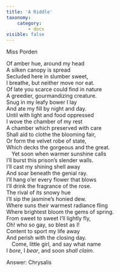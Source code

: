 ```yaml
---
title: 'A Riddle'
taxonomy:
    category:
        - docs
visible: false
---
```


<div class="author">Miss Porden</div>

Of amber hue, around my head  
A silken canopy is spread  
Secluded here in slumber sweet,  
I breathe, but neither move nor eat.  
Of late you scarce could find in nature  
A greedier, gourmandizing creature.  
Snug in my leafy bower I lay  
And ate my fill by night and day.  
Until with light and food oppressed  
I wove the chamber of my rest  
A chamber which preserved with care  
Shall aid to clothe the blooming fair,  
Or form the velvet robe of state,  
Which decks the gorgeous and the great.  
&emsp;Yet soon when warmer sunshine calls  
I’ll burst this prison’s slender walls.  
I’ll cast my shining shell away  
And soar beneath the genial ray.  
I’ll hang o’er every flower that blows  
I’ll drink the fragrance of the rose.  
The rival of its snowy hue  
I’ll sip the jasmine’s honied dew.  
Where suns their warmest radiance fling  
Where brightest bloom the gems of spring.  
From sweet to sweet I’ll lightly fly,  
Oh! who so gay, so blest as I!  
Content to sport my life away  
And perish with the closing day.  
&emsp;Come, little girl, and say what name  
I *bore*, I *bear*, and soon *shall claim*.

<span class="pencil">Answer: Chrysalis</span>